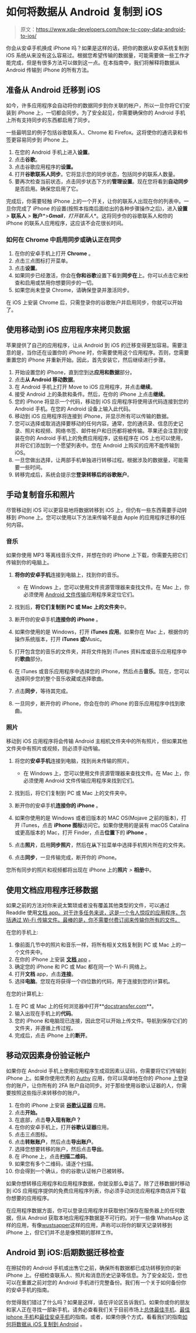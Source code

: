 # 如何将数据从 Android 复制到 iOS

> 原文：<https://www.xda-developers.com/how-to-copy-data-android-to-ios/>

你会从安卓手机换成 iPhone 吗？如果是这样的话，把你的数据从安卓系统复制到 iOS 系统从来没有这么容易过。根据您希望传输的数据量，可能需要做一些工作才能完成，但是有很多方法可以做到这一点。在本指南中，我们将解释将数据从 Android 传输到 iPhone 的所有方法。

## 准备从 Android 迁移到 iOS

如今，许多应用程序会自动将你的数据同步到你关联的帐户，所以一旦你将它们安装到 iPhone 上，一切都会同步。为了安全起见，你需要确保你的 Android 手机上所有支持同步的东西都启用了同步。

一些最明显的例子包括谷歌联系人、Chrome 和 Firefox。这将使你的通讯录和书签更容易同步到 iPhone 上。

1.  在您的 Android 手机上进入**设置**。
2.  点击**谷歌**。
3.  点击谷歌应用程序的**设置。**
4.  打开**谷歌联系人同步**。它将显示您的同步状态，包括同步的联系人数量。
5.  要再次检查当前状态，点击同步状态下方的**管理设置**。现在您将看到**自动同步**是否启用。确保您启用了它。

完成后，你需要轻触 iPhone 上的一个开关，让你的联系人出现在你的列表中。一旦你完成了 iPhone 的设置(按照本指南后面给出的各种步骤操作之后)，进入**设置** *>* **联系人** *>* **账户***>***Gmail**，打开**联系人**。这将同步你的谷歌联系人和你的 iPhone 的联系人应用程序，这应该不会花很长时间。

### 如何在 Chrome 中启用同步或确认正在同步

1.  在你的安卓手机上打开 **Chrome** 。
2.  点击三点图标打开菜单。
3.  点击**设置**。
4.  如果同步已经激活，你会在**你和谷歌**设置下看到**同步在**上。你可以点击它来检查和启用或禁用你想要同步的一切。
5.  如果您尚未登录 Chrome，请确保登录并激活同步。

在 iOS 上安装 Chrome 后，只需登录你的谷歌账户并启用同步，你就可以开始了。

## 使用移动到 iOS 应用程序来拷贝数据

苹果提供了自己的应用程序，让从 Android 到 iOS 的迁移变得更加容易。需要注意的是，当你还在设置你的 iPhone 时，你需要使用这个应用程序。否则，您需要重置您的 iPhone 并重新开始。因此，首先安装它，然后继续进行步骤。

1.  开始设置您的 iPhone，直到您到达**应用和数据**部分。
2.  点击**从 Android 移动数据**。
3.  在 Android 手机上打开 Move to iOS 应用程序，并点击**继续**。
4.  接受 Android 上的条款和条件。然后，在你的 iPhone 上点击**继续**。
5.  您的 iPhone 将显示一个代码，移动到 iOS 应用程序将使用该代码连接到您的 Android 手机。在您的 Android 设备上输入此代码。
6.  移动到 iOS 应用程序将连接到 iPhone，并显示所有可以传输的数据。
7.  您可以选择或取消选择要移动的任何内容。通常，您的通讯录、信息历史记录、照片和视频、网络书签、邮件帐户和日历都将被传输。苹果还会注意到安装在你的 Android 手机上的免费应用程序，这些程序在 iOS 上也可以使用，并将它们添加到一个愿望列表中。您在 Android 上购买的应用不能传输到 iOS。
8.  一旦您做出选择，让两部手机单独进行转移过程。根据涉及的数据量，可能需要一些时间。
9.  转移完成后，系统会提示您**登录转移后的谷歌账户**。

## 手动复制音乐和照片

尽管移动到 iOS 可以更容易地将数据转移到 iOS 上，但仍有一些东西需要手动转移到 iPhone 上。您可以使用以下方法来传输不是由 Apple 的应用程序迁移的任何内容。

### 音乐

如果你使用 MP3 等离线音乐文件，并想在你的 iPhone 上下载，你需要先把它们传输到你的电脑上。

1.  **将你的安卓手机**连接到电脑上，找到你的音乐。
    *   在 Windows 上，您可以使用文件资源管理器来查找文件。在 Mac 上，你必须使用 [Android 文件传输](https://www.android.com/filetransfer/)应用程序来定位它们。

2.  找到后，**将它们复制到 PC 或 Mac 上的文件夹**中。
3.  断开你的安卓手机**连接你的 iPhone** 。
4.  如果你使用的是 Windows，打开 **iTunes 应用**。如果你在 Mac 上，根据你的操作系统版本，打开 **iTunes 或**Music。
5.  打开包含您的音乐的文件夹，并将文件拖到 iTunes 资料库或音乐应用程序中的**歌曲**部分。
6.  在 iTunes 或音乐应用程序中选择您的 iPhone，然后点击**音乐**。现在，您可以选择同步您的整个音乐收藏或选择歌曲。
7.  点击**同步**，等待其完成。
8.  一旦同步，断开你的 iPhone，你会在你的 iPhone 的音乐应用程序中找到歌曲。

### 照片

移动到 iOS 应用程序将会传输 Android 主相机文件夹中的所有照片，但如果其他文件夹中有照片或视频，则必须手动传输。

1.  将您的**安卓手机**连接到电脑，找到尚未传输的照片。
    *   在 Windows 上，您可以使用文件资源管理器来查找文件。在 Mac 上，你必须使用 Android 文件传输应用程序来找到它们。

2.  找到后，将它们复制到 PC 或 Mac 上的文件夹中。
3.  断开你的安卓手机**连接你的 iPhone** 。
4.  如果你使用的是 Windows 或者旧版本的 MAC OS(Mojave 之前的版本)，打开 iTunes，点击 **iPhone 图标**访问它。如果你使用的是装有 macOS Catalina 或更高版本的 Mac，打开 Finder，点击**位置**下的 **iPhone** 。
5.  点击**照片**，启用**同步照片**，然后在**从**下拉菜单中选择手机照片所在的文件夹。
6.  点击**同步**，一旦传输完成，断开你的 iPhone。

您所有同步的照片和视频都将出现在 iPhone 上的**照片** *>* **相册**中。

## 使用文档应用程序迁移数据

如果之前的方法对你来说太繁琐或者没有覆盖其他类型的文件，可以通过 Readdle 使用[文档 app。对于许多任务来说，这是一个令人惊叹的应用程序，包括通过 Wi-Fi 传输文件。最棒的是，你不需要付费订阅来传输你所有的文件。](https://apps.apple.com/us/app/documents-by-readdle/id364901807?mt=8)

在您的手机上:

1.  像前面几节中的照片和音乐一样，将所有相关文档复制到 PC 或 Mac 上的一个文件夹中。
2.  在你的 iPhone 上安装 [**文档** app](https://apps.apple.com/us/app/documents-by-readdle/id364901807?mt=8) 。
3.  确定您的 iPhone 和 PC 或 Mac 都在同一个 Wi-Fi 网络上。
4.  打开**文档** app，点击**连接**。
5.  选择**电脑**。您现在将获得一个四位数的代码，用于连接到您的计算机。

在您的计算机上:

1.  在 PC 或 Mac 上的任何浏览器中打开**[docstransfer.com](https://www.docstransfer.com)**。
2.  输入出现在手机上的**代码**。
3.  您的 iPhone 和电脑现已连接，因此您可以开始上传文件。导航到保存它们的文件夹，并遵循上传过程。
4.  完成后，点击 iPhone 上的**断开**。

## 移动双因素身份验证帐户

如果你在 Android 手机上使用应用程序生成双因素认证码，你需要将它们传输到 iPhone 上。如果你使用优秀的 [Authy](https://play.google.com/store/apps/details?id=com.authy.authy) 应用，你可以简单地在你的 iPhone 上登录你的账户，让你所有的 2FA 账户自动同步。对于那些使用谷歌认证器的人，你需要按照这些指示来转移你的账户。

1.  在你的 iPhone 上安装 **[谷歌认证器](https://apps.apple.com/us/app/google-authenticator/id388497605)** 应用。
2.  点击**开始。**
3.  在底部，点击**导入现有账户？**
4.  在你的安卓手机上，打开**谷歌认证器**应用。
5.  点击三点图标。
6.  点击**转账账户**，然后点击**导出账户**。​​​​​
7.  选择您想要转移的账户，然后点击**导出**。
8.  在 iPhone 上，点击**扫描二维码**。
9.  如果您有多个二维码，请逐个扫描。
10.  你会得到一个确认，你的谷歌认证帐户已被转移。

如果你想转移应用程序和应用程序数据，你就没那么幸运了。除了迁移数据时移动到 iOS 应用程序提供的免费应用程序列表，你必须手动浏览应用程序商店并下载你想要的应用程序。

在应用程序数据方面，你可以登录应用程序并获取他们保存在服务器上的任何数据，但从 Android 获取本地应用程序数据是不可行的。对于一些像 WhatsApp 这样的应用，有像[wustsapper](https://play.google.com/store/apps/details?id=com.wondershare.wutsapper.android)这样的应用，声称可以将你的聊天记录转移到 iPhone 上，但它们并不总是像预期的那样工作。

## Android 到 iOS:后期数据迁移检查

在擦拭你的 Android 手机或出售它之前，确保所有数据都已成功转移到你的新 iPhone 上。仔细检查联系人、照片和消息历史记录等信息。为了安全起见，您也可以在重置之前对您的 Android 手机进行完整备份。我们有一个关于如何备份你的安卓手机的指南。

你觉得我们错过了什么吗？如果是这样，请在评论区告诉我们。如果你或你的朋友和家人正在寻找一部新手机，请务必查看我们关于目前市场上[总体最佳手机](https://www.xda-developers.com/best-phones/)、[最佳 iphone 手机](https://www.xda-developers.com/best-iphone/)和[最佳安卓手机](https://www.xda-developers.com/best-android-phones/)的指南。或者，如果你换个方式，看看我们的指南[如何将数据从 iOS 复制到 Android](https://www.xda-developers.com/how-to-copy-data-ios-to-android/) 。